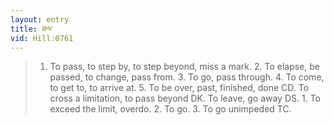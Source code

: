```yaml
---
layout: entry
title: ཐལ་
vid: Hill:0761
---
```

> 1. To pass, to step by, to step beyond, miss a mark. 2. To elapse, be passed, to change, pass from. 3. To go, pass through. 4. To come, to get to, to arrive at. 5. To be over, past, finished, done CD. To cross a limitation, to pass beyond DK. To leave, go away DS. 1. To exceed the limit, overdo. 2. To go. 3. To go unimpeded TC.

